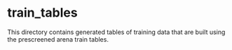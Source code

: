 # train_tables

This directory contains generated tables of training data that are built using the prescreened arena train tables.